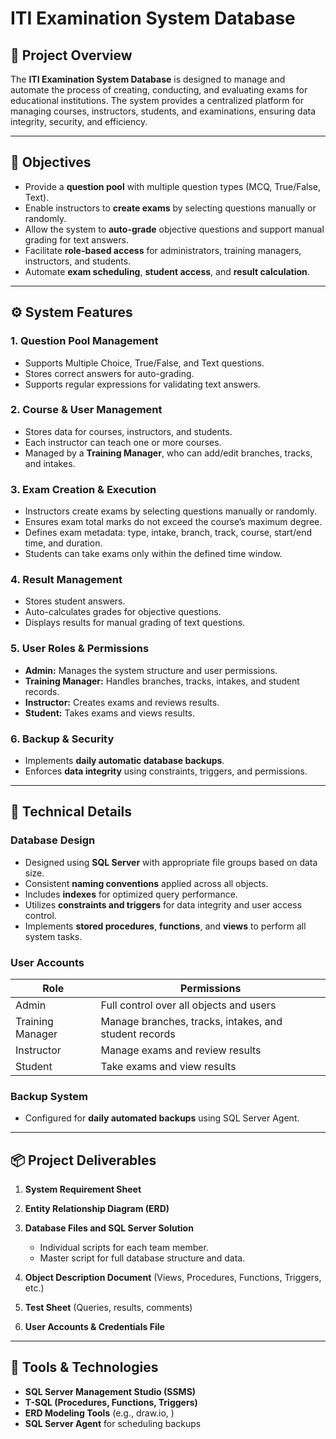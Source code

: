 # ITI Examination System Database

## 📘 Project Overview

The **ITI Examination System Database** is designed to manage and automate the process of creating, conducting, and evaluating exams for educational institutions. The system provides a centralized platform for managing courses, instructors, students, and examinations, ensuring data integrity, security, and efficiency.

---

## 🎯 Objectives

* Provide a **question pool** with multiple question types (MCQ, True/False, Text).
* Enable instructors to **create exams** by selecting questions manually or randomly.
* Allow the system to **auto-grade** objective questions and support manual grading for text answers.
* Facilitate **role-based access** for administrators, training managers, instructors, and students.
* Automate **exam scheduling**, **student access**, and **result calculation**.

---

## ⚙️ System Features

### 1. **Question Pool Management**

* Supports Multiple Choice, True/False, and Text questions.
* Stores correct answers for auto-grading.
* Supports regular expressions for validating text answers.

### 2. **Course & User Management**

* Stores data for courses, instructors, and students.
* Each instructor can teach one or more courses.
* Managed by a **Training Manager**, who can add/edit branches, tracks, and intakes.

### 3. **Exam Creation & Execution**

* Instructors create exams by selecting questions manually or randomly.
* Ensures exam total marks do not exceed the course’s maximum degree.
* Defines exam metadata: type, intake, branch, track, course, start/end time, and duration.
* Students can take exams only within the defined time window.

### 4. **Result Management**

* Stores student answers.
* Auto-calculates grades for objective questions.
* Displays results for manual grading of text questions.

### 5. **User Roles & Permissions**

* **Admin:** Manages the system structure and user permissions.
* **Training Manager:** Handles branches, tracks, intakes, and student records.
* **Instructor:** Creates exams and reviews results.
* **Student:** Takes exams and views results.

### 6. **Backup & Security**

* Implements **daily automatic database backups**.
* Enforces **data integrity** using constraints, triggers, and permissions.

---

## 🧠 Technical Details

### Database Design

* Designed using **SQL Server** with appropriate file groups based on data size.
* Consistent **naming conventions** applied across all objects.
* Includes **indexes** for optimized query performance.
* Utilizes **constraints and triggers** for data integrity and user access control.
* Implements **stored procedures**, **functions**, and **views** to perform all system tasks.

### User Accounts

| Role             | Permissions                                           |
| ---------------- | ----------------------------------------------------- |
| Admin            | Full control over all objects and users               |
| Training Manager | Manage branches, tracks, intakes, and student records |
| Instructor       | Manage exams and review results                       |
| Student          | Take exams and view results                           |

### Backup System

* Configured for **daily automated backups** using SQL Server Agent.

---

## 📦 Project Deliverables

1. **System Requirement Sheet**
2. **Entity Relationship Diagram (ERD)**
3. **Database Files and SQL Server Solution**

   * Individual scripts for each team member.
   * Master script for full database structure and data.
4. **Object Description Document** (Views, Procedures, Functions, Triggers, etc.)
5. **Test Sheet** (Queries, results, comments)
6. **User Accounts & Credentials File**

---

## 🧰 Tools & Technologies

* **SQL Server Management Studio (SSMS)**
* **T-SQL (Procedures, Functions, Triggers)**
* **ERD Modeling Tools** (e.g., draw.io, )
* **SQL Server Agent** for scheduling backups

